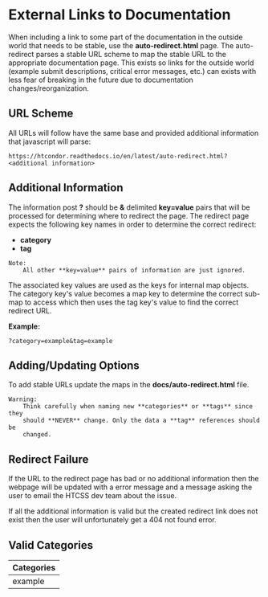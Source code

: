 # External Links to Documentation

When including a link to some part of the documentation in the
outside world that needs to be stable, use the **auto-redirect.html**
page. The auto-redirect parses a stable URL scheme to map the stable
URL to the appropriate documentation page. This exists so links for
the outside world (example submit descriptions, critical error messages,
etc.) can exists with less fear of breaking in the future due to
documentation changes/reorganization.

## URL Scheme

All URLs will follow have the same base and provided additional
information that javascript will parse:

```
https://htcondor.readthedocs.io/en/latest/auto-redirect.html?<additional information>
```

Additional Information
----------------------

The information post **?** should be **&** delimited **key=value** pairs
that will be processed for determining where to redirect the page. The
redirect page expects the following key names in order to determine the
correct redirect:

- **category**
- **tag**

```
Note:
    All other **key=value** pairs of information are just ignored.
```

The associated key values are used as the keys for internal map objects.
The category key's value becomes a map key to determine the correct sub-map
to access which then uses the tag key's value to find the correct redirect
URL.

**Example:**

```
?category=example&tag=example
```

## Adding/Updating Options

To add stable URLs update the maps in the **docs/auto-redirect.html** file.

```
Warning:
    Think carefully when naming new **categories** or **tags** since they
    should **NEVER** change. Only the data a **tag** references should be
    changed.
```

## Redirect Failure

If the URL to the redirect page has bad or no additional information then
the webpage will be updated with a error message and a message asking the
user to email the HTCSS dev team about the issue.

If all the additional information is valid but the created redirect link
does not exist then the user will unfortunately get a 404 not found error.

## Valid Categories

|  Categories  |
|:-------------|
| example      |
